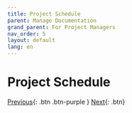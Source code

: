 ```yaml
---
title: Project Schedule
parent: Manage Documentation
grand_parent: For Project Managers
nav_order: 5
layout: default
lang: en
---
```


# Project Schedule

[Previous]({{site.url}}/get-started/github-account.html){: .btn .btn-purple }
[Next]({{site.url}}/get-started/clone-repo.html){: .btn}